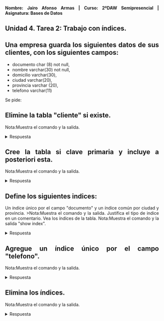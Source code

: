 <div align="justify">

#### **Nombre: Jairo Afonso Armas | Curso: 2ºDAW Semipresencial | Asignatura: Bases de Datos** 

## **Unidad 4. Tarea 2: Trabajo con índices.**

## **Una empresa guarda los siguientes datos de sus clientes, con los siguientes campos:**

- documento char (8) not null,
- nombre varchar(30) not null,
- domicilio varchar(30),
- ciudad varchar(20),
- provincia varchar (20),
- telefono varchar(11)

Se pide:

## Elimine la tabla "cliente" si existe.
Nota:Muestra el comando y la salida.

<details>
<summary>Respuesta</summary>

```

```
</details>

## Cree la tabla si clave primaria y incluye a posteriori esta.
Nota:Muestra el comando y la salida.

<details>
<summary>Respuesta</summary>

```

```
</details>

## Define los siguientes indices:
Un índice único por el campo "documento" y un índice común por ciudad y provincia. >Nota:Muestra el comando y la salida. Justifica el tipo de indice en un comentario.
Vea los índices de la tabla.
Nota:Muestra el comando y la salida "show index".

<details>
<summary>Respuesta</summary>

```

```
</details>

## Agregue un índice único por el campo "telefono".
Nota:Muestra el comando y la salida.

<details>
<summary>Respuesta</summary>

```

```
</details>

## Elimina los índices.
Nota:Muestra el comando y la salida.

<details>
<summary>Respuesta</summary>

```

```
</details>

</div>
